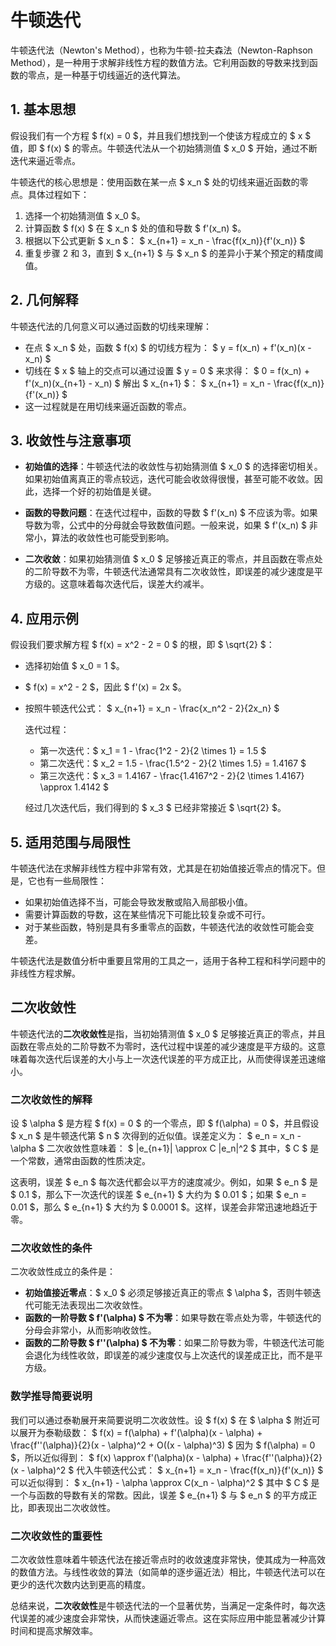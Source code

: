 # 牛顿迭代

牛顿迭代法（Newton's Method），也称为牛顿-拉夫森法（Newton-Raphson Method），是一种用于求解非线性方程的数值方法。它利用函数的导数来找到函数的零点，是一种基于切线逼近的迭代算法。

## 1. 基本思想

假设我们有一个方程 $ f(x) = 0 $，并且我们想找到一个使该方程成立的 $ x $ 值，即 $ f(x) $ 的零点。牛顿迭代法从一个初始猜测值 $ x_0 $ 开始，通过不断迭代来逼近零点。

牛顿迭代的核心思想是：使用函数在某一点 $ x_n $ 处的切线来逼近函数的零点。具体过程如下：

1. 选择一个初始猜测值 $ x_0 $。
2. 计算函数 $ f(x) $ 在 $ x_n $ 处的值和导数 $ f'(x_n) $。
3. 根据以下公式更新 $ x_n $：
   $
   x_{n+1} = x_n - \frac{f(x_n)}{f'(x_n)}
   $
4. 重复步骤 2 和 3，直到 $ x_{n+1} $ 与 $ x_n $ 的差异小于某个预定的精度阈值。

## 2. 几何解释

牛顿迭代法的几何意义可以通过函数的切线来理解：

- 在点 $ x_n $ 处，函数 $ f(x) $ 的切线方程为：
  $
  y = f(x_n) + f'(x_n)(x - x_n)
  $
- 切线在 $ x $ 轴上的交点可以通过设置 $ y = 0 $ 来求得：
  $
  0 = f(x_n) + f'(x_n)(x_{n+1} - x_n)
  $
  解出 $ x_{n+1} $：
  $
  x_{n+1} = x_n - \frac{f(x_n)}{f'(x_n)}
  $
- 这一过程就是在用切线来逼近函数的零点。

## 3. 收敛性与注意事项

- **初始值的选择**：牛顿迭代法的收敛性与初始猜测值 $ x_0 $ 的选择密切相关。如果初始值离真正的零点较远，迭代可能会收敛得很慢，甚至可能不收敛。因此，选择一个好的初始值是关键。

- **函数的导数问题**：在迭代过程中，函数的导数 $ f'(x_n) $ 不应该为零。如果导数为零，公式中的分母就会导致数值问题。一般来说，如果 $ f'(x_n) $ 非常小，算法的收敛性也可能受到影响。

- **二次收敛**：如果初始猜测值 $ x_0 $ 足够接近真正的零点，并且函数在零点处的二阶导数不为零，牛顿迭代法通常具有二次收敛性，即误差的减少速度是平方级的。这意味着每次迭代后，误差大约减半。

## 4. 应用示例

假设我们要求解方程 $ f(x) = x^2 - 2 = 0 $ 的根，即 $ \sqrt{2} $：

- 选择初始值 $ x_0 = 1 $。
- $ f(x) = x^2 - 2 $，因此 $ f'(x) = 2x $。
- 按照牛顿迭代公式：
  $
  x_{n+1} = x_n - \frac{x_n^2 - 2}{2x_n}
  $
  
  迭代过程：
  - 第一次迭代：$ x_1 = 1 - \frac{1^2 - 2}{2 \times 1} = 1.5 $
  - 第二次迭代：$ x_2 = 1.5 - \frac{1.5^2 - 2}{2 \times 1.5} = 1.4167 $
  - 第三次迭代：$ x_3 = 1.4167 - \frac{1.4167^2 - 2}{2 \times 1.4167} \approx 1.4142 $
  
  经过几次迭代后，我们得到的 $ x_3 $ 已经非常接近 $ \sqrt{2} $。

## 5. 适用范围与局限性

牛顿迭代法在求解非线性方程中非常有效，尤其是在初始值接近零点的情况下。但是，它也有一些局限性：

- 如果初始值选择不当，可能会导致发散或陷入局部极小值。
- 需要计算函数的导数，这在某些情况下可能比较复杂或不可行。
- 对于某些函数，特别是具有多重零点的函数，牛顿迭代法的收敛性可能会变差。

牛顿迭代法是数值分析中重要且常用的工具之一，适用于各种工程和科学问题中的非线性方程求解。

## 二次收敛性
牛顿迭代法的**二次收敛性**是指，当初始猜测值 $ x_0 $ 足够接近真正的零点，并且函数在零点处的二阶导数不为零时，迭代过程中误差的减少速度是平方级的。这意味着每次迭代后误差的大小与上一次迭代误差的平方成正比，从而使得误差迅速缩小。
### 二次收敛性的解释

设 $ \alpha $ 是方程 $ f(x) = 0 $ 的一个零点，即 $ f(\alpha) = 0 $，并且假设 $ x_n $ 是牛顿迭代第 $ n $ 次得到的近似值。误差定义为：
$
e_n = x_n - \alpha
$
二次收敛性意味着：
$
|e_{n+1}| \approx C |e_n|^2
$
其中，$ C $ 是一个常数，通常由函数的性质决定。

这表明，误差 $ e_n $ 每次迭代都会以平方的速度减少。例如，如果 $ e_n $ 是 $ 0.1 $，那么下一次迭代的误差 $ e_{n+1} $ 大约为 $ 0.01 $；如果 $ e_n = 0.01 $，那么 $ e_{n+1} $ 大约为 $ 0.0001 $。这样，误差会非常迅速地趋近于零。

### 二次收敛性的条件

二次收敛性成立的条件是：

- **初始值接近零点**：$ x_0 $ 必须足够接近真正的零点 $ \alpha $，否则牛顿迭代可能无法表现出二次收敛性。
- **函数的一阶导数 $ f'(\alpha) $ 不为零**：如果导数在零点处为零，牛顿迭代的分母会非常小，从而影响收敛性。
- **函数的二阶导数 $ f''(\alpha) $ 不为零**：如果二阶导数为零，牛顿迭代法可能会退化为线性收敛，即误差的减少速度仅与上次迭代的误差成正比，而不是平方级。

### 数学推导简要说明

我们可以通过泰勒展开来简要说明二次收敛性。设 $ f(x) $ 在 $ \alpha $ 附近可以展开为泰勒级数：
$
f(x) = f(\alpha) + f'(\alpha)(x - \alpha) + \frac{f''(\alpha)}{2}(x - \alpha)^2 + O((x - \alpha)^3)
$
因为 $ f(\alpha) = 0 $，所以近似得到：
$
f(x) \approx f'(\alpha)(x - \alpha) + \frac{f''(\alpha)}{2}(x - \alpha)^2
$
代入牛顿迭代公式：
$
x_{n+1} = x_n - \frac{f(x_n)}{f'(x_n)}
$
可以近似得到：
$
x_{n+1} - \alpha \approx C(x_n - \alpha)^2
$
其中 $ C $ 是一个与函数的导数有关的常数。因此，误差 $ e_{n+1} $ 与 $ e_n $ 的平方成正比，即表现出二次收敛性。

### 二次收敛性的重要性

二次收敛性意味着牛顿迭代法在接近零点时的收敛速度非常快，使其成为一种高效的数值方法。与线性收敛的算法（如简单的逐步逼近法）相比，牛顿迭代法可以在更少的迭代次数内达到更高的精度。

总结来说，**二次收敛性**是牛顿迭代法的一个显著优势，当满足一定条件时，每次迭代误差的减少速度会非常快，从而快速逼近零点。这在实际应用中能显著减少计算时间和提高求解效率。
